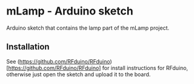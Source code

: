 # mLamp - Arduino sketch

Arduino sketch that contains the lamp part of the mLamp project.

## Installation

See (https://github.com/RFduino/RFduino)[https://github.com/RFduino/RFduino] for install instructions for RFduino, otherwise just open the sketch and upload it to the board.
